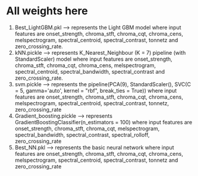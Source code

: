 # All weights here
1. Best_LightGBM.pkl --> represents the Light GBM model where input features are onset_strength, chroma_stft, chroma_cqt, chroma_cens, melspectrogram, spectral_centroid, spectral_contrast, tonnetz and zero_crossing_rate.
2. kNN.pickle --> represents K_Nearest_Neighbour (K = 7) pipeline (with StandardScaler) model where input features are onset_strength, chroma_stft, chroma_cqt, chroma_cens, melspectrogram, spectral_centroid, spectral_bandwidth, spectral_contrast and zero_crossing_rate.
3. svm.pickle --> represents the pipeline(PCA(9), StandardScaler(), SVC(C = 5, gamma='auto', kernel = "rbf", break_ties = True)) where input features are onset_strength, chroma_stft, chroma_cqt, chroma_cens, melspectrogram, spectral_centroid, spectral_contrast, tonnetz, zero_crossing_rate
4. Gradient_boosting.pickle --> represents GradientBoostingClassifier(n_estimators = 100) where input features are onset_strength, chroma_stft, chroma_cqt, melspectrogram, spectral_bandwidth, spectral_contrast, spectral_rolloff, zero_crossing_rate
5. Best_NN.pkl --> represents the basic neural network where input features are onset_strength, chroma_stft, chroma_cqt, chroma_cens, melspectrogram, spectral_centroid, spectral_contrast, tonnetz and zero_crossing_rate
